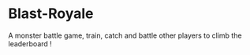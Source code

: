 # Blast-Royale
A monster battle game, train, catch and battle other players to climb the leaderboard !
